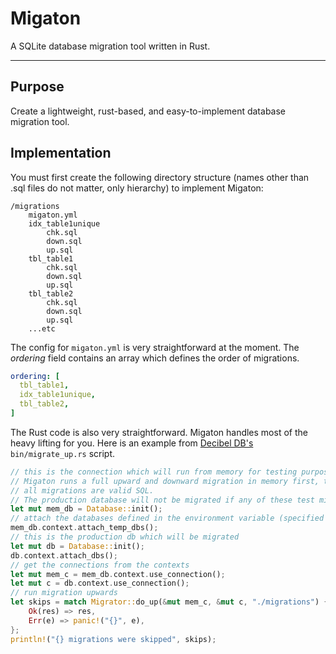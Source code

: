 # Migaton

A SQLite database migration tool written in Rust.

_ _ _

## Purpose

Create a lightweight, rust-based, and easy-to-implement database migration tool.

## Implementation

You must first create the following directory structure (names other than .sql files do not matter, only hierarchy) to implement Migaton:

```
/migrations
	migaton.yml
	idx_table1unique
		chk.sql
		down.sql
		up.sql
	tbl_table1
		chk.sql
		down.sql
		up.sql
	tbl_table2
		chk.sql
		down.sql
		up.sql
	...etc
```

The config for `migaton.yml` is very straightforward at the moment. The *ordering* field contains an array which defines the order of migrations.

```yaml
ordering: [
  tbl_table1,
  idx_table1unique,
  tbl_table2,
]
```

The Rust code is also very straightforward. Migaton handles most of the heavy lifting for you. Here is an example from [Decibel DB's](https://github.com/frankiebaffa/decibel_db) `bin/migrate_up.rs` script.

```rust
// this is the connection which will run from memory for testing purposes.
// Migaton runs a full upward and downward migration in memory first, to verify that
// all migrations are valid SQL.
// The production database will not be migrated if any of these test migrations fail.
let mut mem_db = Database::init();
// attach the databases defined in the environment variable (specified in worm)
mem_db.context.attach_temp_dbs();
// this is the production db which will be migrated
let mut db = Database::init();
db.context.attach_dbs();
// get the connections from the contexts
let mut mem_c = mem_db.context.use_connection();
let mut c = db.context.use_connection();
// run migration upwards
let skips = match Migrator::do_up(&mut mem_c, &mut c, "./migrations") {
	Ok(res) => res,
	Err(e) => panic!("{}", e),
};
println!("{} migrations were skipped", skips);
```

